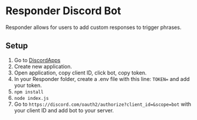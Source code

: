# Responder Discord Bot
Responder allows for users to add custom responses to trigger phrases.

## Setup
1. Go to [DiscordApps](discord.com/developers/applications)
2. Create new application.
3. Open application, copy client ID, click bot, copy token.
4. In your Responder folder, create a .env file with this line: `TOKEN=` and add your token.
5. `npm install`
6. `node index.js`
7. Go to `https://discord.com/oauth2/authorize?client_id=&scope=bot` with your client ID and add bot to your server.